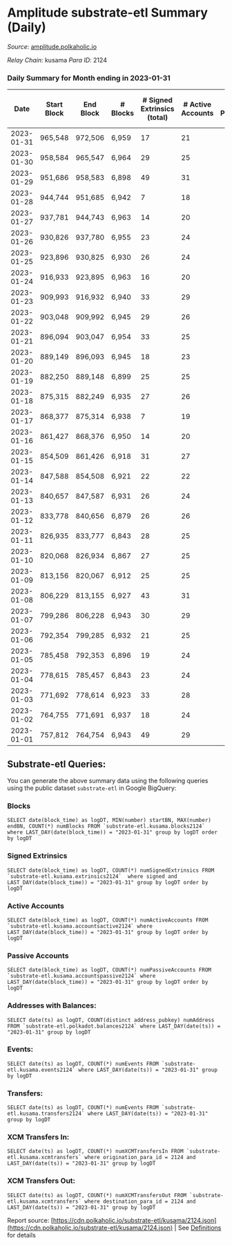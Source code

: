 # Amplitude substrate-etl Summary (Daily)

_Source_: [amplitude.polkaholic.io](https://amplitude.polkaholic.io)

*Relay Chain*: kusama
*Para ID*: 2124



### Daily Summary for Month ending in 2023-01-31


| Date | Start Block | End Block | # Blocks | # Signed Extrinsics (total) | # Active Accounts | # Passive | # New | # Addresses with Balances | # Events | # Transfers | # XCM Transfers In | # XCM Transfers Out | Issues | 
| ---- | ----------- | --------- | -------- | --------------------------- | ----------------- | --------- | ----- | ------------------------- | -------- | ----------- | ------------------ | ------------------- | ------ |
| 2023-01-31 | 965,548 | 972,506 | 6,959 | 17 | 21 |  |  | 727 | 14,046 |   |   |   |  |
| 2023-01-30 | 958,584 | 965,547 | 6,964 | 29 | 25 |  |  | 727 | 14,139 |   |   |   |  |
| 2023-01-29 | 951,686 | 958,583 | 6,898 | 49 | 31 |  |  | 727 | 14,119 |   |   |   |  |
| 2023-01-28 | 944,744 | 951,685 | 6,942 | 7 | 18 |  |  | 727 | 13,954 |   |   |   |  |
| 2023-01-27 | 937,781 | 944,743 | 6,963 | 14 | 20 |  |  | 727 | 14,040 |   |   |   |  |
| 2023-01-26 | 930,826 | 937,780 | 6,955 | 23 | 24 |  |  | 727 | 14,079 |   |   |   |  |
| 2023-01-25 | 923,896 | 930,825 | 6,930 | 26 | 24 |  |  | 727 | 14,049 |   |   |   |  |
| 2023-01-24 | 916,933 | 923,895 | 6,963 | 16 | 20 |  |  | 727 | 14,047 |   |   |   |  |
| 2023-01-23 | 909,993 | 916,932 | 6,940 | 33 | 29 |  |  | 727 | 14,118 |   |   |   |  |
| 2023-01-22 | 903,048 | 909,992 | 6,945 | 29 | 26 |  |  | 727 | 14,105 |   |   |   |  |
| 2023-01-21 | 896,094 | 903,047 | 6,954 | 33 | 25 |  |  | 727 | 14,144 |   |   |   |  |
| 2023-01-20 | 889,149 | 896,093 | 6,945 | 18 | 23 |  |  | 727 | 14,031 |   |   |   |  |
| 2023-01-19 | 882,250 | 889,148 | 6,899 | 25 | 25 |  |  | 727 | 13,982 |   |   |   |  |
| 2023-01-18 | 875,315 | 882,249 | 6,935 | 27 | 26 |  |  | 727 | 14,069 |   |   |   |  |
| 2023-01-17 | 868,377 | 875,314 | 6,938 | 7 | 19 |  |  | 727 | 13,944 |   |   |   |  |
| 2023-01-16 | 861,427 | 868,376 | 6,950 | 14 | 20 |  |  | 727 | 14,017 |   |   |   |  |
| 2023-01-15 | 854,509 | 861,426 | 6,918 | 31 | 27 |  |  | 727 | 14,065 |   |   |   |  |
| 2023-01-14 | 847,588 | 854,508 | 6,921 | 22 | 22 |  |  | 727 | 14,009 |   |   |   |  |
| 2023-01-13 | 840,657 | 847,587 | 6,931 | 26 | 24 |  |  | 727 | 14,051 |   |   |   |  |
| 2023-01-12 | 833,778 | 840,656 | 6,879 | 26 | 26 |  |  | 727 | 13,945 |   |   |   |  |
| 2023-01-11 | 826,935 | 833,777 | 6,843 | 28 | 25 |  |  | 727 | 13,884 |   |   |   |  |
| 2023-01-10 | 820,068 | 826,934 | 6,867 | 27 | 25 |  |  | 727 | 13,928 |   |   |   |  |
| 2023-01-09 | 813,156 | 820,067 | 6,912 | 25 | 25 |  |  | 727 | 14,008 |   |   |   |  |
| 2023-01-08 | 806,229 | 813,155 | 6,927 | 43 | 31 |  |  | 727 | 14,172 |   |   |   |  |
| 2023-01-07 | 799,286 | 806,228 | 6,943 | 30 | 29 |  |  | 727 | 14,100 |   |   |   |  |
| 2023-01-06 | 792,354 | 799,285 | 6,932 | 21 | 25 |  |  | 727 | 14,021 |   |   |   |  |
| 2023-01-05 | 785,458 | 792,353 | 6,896 | 19 | 24 |  |  | 727 | 13,939 |   |   |   |  |
| 2023-01-04 | 778,615 | 785,457 | 6,843 | 23 | 24 |  |  | 727 | 13,858 |   |   |   |  |
| 2023-01-03 | 771,692 | 778,614 | 6,923 | 33 | 28 |  |  | 727 | 14,081 |   |   |   |  |
| 2023-01-02 | 764,755 | 771,691 | 6,937 | 18 | 24 |  |  | 727 | 14,016 |   |   |   |  |
| 2023-01-01 | 757,812 | 764,754 | 6,943 | 49 | 29 |  |  | 727 | 14,216 |   |   |   |  |

## Substrate-etl Queries:
You can generate the above summary data using the following queries using the public dataset `substrate-etl` in Google BigQuery:


### Blocks
```
SELECT date(block_time) as logDT, MIN(number) startBN, MAX(number) endBN, COUNT(*) numBlocks FROM `substrate-etl.kusama.blocks2124`  where LAST_DAY(date(block_time)) = "2023-01-31" group by logDT order by logDT
```


### Signed Extrinsics
```
SELECT date(block_time) as logDT, COUNT(*) numSignedExtrinsics FROM `substrate-etl.kusama.extrinsics2124`  where signed and LAST_DAY(date(block_time)) = "2023-01-31" group by logDT order by logDT
```


### Active Accounts
```
SELECT date(block_time) as logDT, COUNT(*) numActiveAccounts FROM `substrate-etl.kusama.accountsactive2124` where LAST_DAY(date(block_time)) = "2023-01-31" group by logDT order by logDT
```


### Passive Accounts
```
SELECT date(block_time) as logDT, COUNT(*) numPassiveAccounts FROM `substrate-etl.kusama.accountspassive2124` where LAST_DAY(date(block_time)) = "2023-01-31" group by logDT order by logDT
```


### Addresses with Balances:
```
SELECT date(ts) as logDT, COUNT(distinct address_pubkey) numAddress FROM `substrate-etl.polkadot.balances2124` where LAST_DAY(date(ts)) = "2023-01-31" group by logDT
```


### Events:
```
SELECT date(ts) as logDT, COUNT(*) numEvents FROM `substrate-etl.kusama.events2124` where LAST_DAY(date(ts)) = "2023-01-31" group by logDT
```


### Transfers:
```
SELECT date(ts) as logDT, COUNT(*) numEvents FROM `substrate-etl.kusama.transfers2124` where LAST_DAY(date(ts)) = "2023-01-31" group by logDT
```


### XCM Transfers In:
```
SELECT date(ts) as logDT, COUNT(*) numXCMTransfersIn FROM `substrate-etl.kusama.xcmtransfers` where origination_para_id = 2124 and LAST_DAY(date(ts)) = "2023-01-31" group by logDT
```


### XCM Transfers Out:
```
SELECT date(ts) as logDT, COUNT(*) numXCMTransfersOut FROM `substrate-etl.kusama.xcmtransfers` where destination_para_id = 2124 and LAST_DAY(date(ts)) = "2023-01-31" group by logDT
```



Report source: [https://cdn.polkaholic.io/substrate-etl/kusama/2124.json](https://cdn.polkaholic.io/substrate-etl/kusama/2124.json) | See [Definitions](/DEFINITIONS.md) for details
